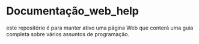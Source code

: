 # Documentação_web_help
este repositório é para manter ativo uma página Web que conterá uma guia completa sobre vários assuntos de programação.

